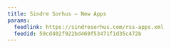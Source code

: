 ```yaml
---
title: Sindre Sorhus — New Apps
params:
  feedlink: https://sindresorhus.com/rss-apps.xml
  feedid: 59cd402f922bd469f53471f1d35c472b
---
```

